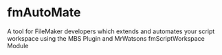 # fmAutoMate
A tool for FileMaker developers which extends and automates your script workspace using the MBS Plugin and MrWatsons fmScriptWorkspace Module
